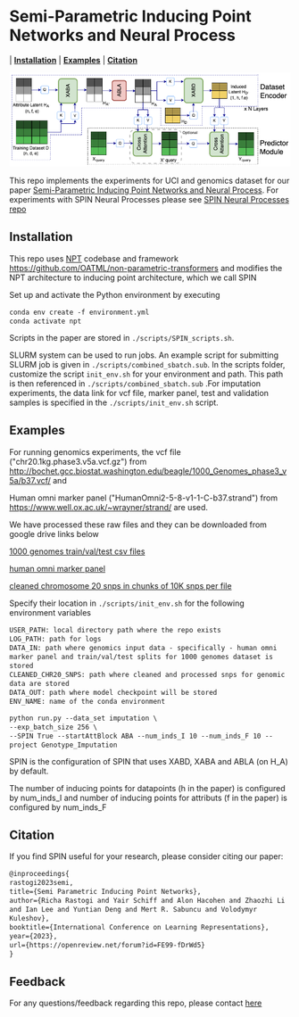 # Semi-Parametric Inducing Point Networks and Neural Process

| **[Installation](#installation)**
| **[Examples](#examples)**
| **[Citation](#citation)**


<img src="SPIN_arch.png" alt="SPIN Architecture">

This repo implements the experiments for UCI and genomics dataset for our paper [Semi-Parametric Inducing Point Networks and Neural Process](https://openreview.net/forum?id=FE99-fDrWd5).
For experiments with SPIN Neural Processes please see [SPIN Neural Processes repo](https://github.com/yair-schiff/IPNP) 

## Installation

This repo uses [NPT](https://arxiv.org/pdf/2106.02584.pdf) codebase and framework https://github.com/OATML/non-parametric-transformers  and modifies the NPT architecture to inducing point architecture, which we call SPIN

Set up and activate the Python environment by executing

```
conda env create -f environment.yml
conda activate npt
```
Scripts in the paper are stored in ```./scripts/SPIN_scripts.sh```. 

SLURM system can be used to run jobs. An example script for submitting SLURM job is given in ```./scripts/combined_sbatch.sub```.
In the scripts folder, customize the script ```init_env.sh``` for your environment and path. This path is then referenced in ```./scripts/combined_sbatch.sub``` .For imputation experiments, the data link for vcf file, marker panel, test and validation samples is specified in the ```./scripts/init_env.sh``` script.


## Examples
For running genomics experiments, the vcf file ("chr20.1kg.phase3.v5a.vcf.gz") from http://bochet.gcc.biostat.washington.edu/beagle/1000_Genomes_phase3_v5a/b37.vcf/ and

Human omni marker panel ("HumanOmni2-5-8-v1-1-C-b37.strand") from  https://www.well.ox.ac.uk/~wrayner/strand/ are used.

We have processed these raw files and they can be downloaded from google drive links below

[1000 genomes train/val/test csv files](https://drive.google.com/drive/u/0/folders/1t7UP1Fy9RmQeg-E3NhZKjv5I44HqCOAM)

[human omni marker panel](https://drive.google.com/drive/u/0/folders/1Z75sDGBJyld9nMKidBBMTHLJsEEZg5Fa)

[cleaned chromosome 20 snps in chunks of 10K snps per file](https://drive.google.com/drive/u/0/folders/1d3gBIpDmozOc-_LS-8vxZcs2RvjvqAZS)


Specify their location in ```./scripts/init_env.sh``` for the following environment variables
```
USER_PATH: local directory path where the repo exists
LOG_PATH: path for logs
DATA_IN: path where genomics input data - specifically - human omni marker panel and train/val/test splits for 1000 genomes dataset is stored
CLEANED_CHR20_SNPS: path where cleaned and processed snps for genomic data are stored
DATA_OUT: path where model checkpoint will be stored
ENV_NAME: name of the conda environment
```

```
python run.py --data_set imputation \
--exp_batch_size 256 \
--SPIN True --startAttBlock ABA --num_inds_I 10 --num_inds_F 10 --project Genotype_Imputation
```
SPIN is the configuration of SPIN that uses XABD, XABA and ABLA (on H_A) by default. 

The number of inducing points for datapoints (h in the paper) is configured by num_inds_I and number of inducing points for attributs (f in the paper) is configured by num_inds_F

## Citation
If you find SPIN useful for your research, please consider citing our paper:
```
@inproceedings{
rastogi2023semi,
title={Semi Parametric Inducing Point Networks},
author={Richa Rastogi and Yair Schiff and Alon Hacohen and Zhaozhi Li and Ian Lee and Yuntian Deng and Mert R. Sabuncu and Volodymyr Kuleshov},
booktitle={International Conference on Learning Representations},
year={2023},
url={https://openreview.net/forum?id=FE99-fDrWd5}
}
```

## Feedback
For any questions/feedback regarding this repo, please contact [here](rr568@cornell.edu)